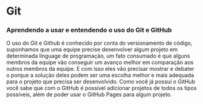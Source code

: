 # Git
### Aprendendo a usar e entendendo o uso do Git e GitHub

O uso do Git e Github é conhecido por conta do versionamento de código, suponhamos que uma equipe precise desenvolver algum projeto em determinada linguage de programação, um fato consumado é que alguns membros da equipe vão conseguir um avanço melhor em comparação aos outros membros da equipe. E com isso eles vão precisar mostrar e debater o porque a solução deles podem ser uma escolha melhor e mais adequada para o projeto que precisa ser desenvolvido. Como você já possui o GitHub você sabe que com o GitHub é possível adicionar projetos de todos os tipos possíveis, além de poder usar o GitHub Pages para algum projeto. 
